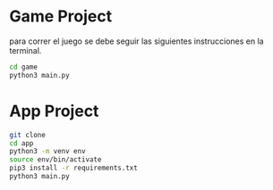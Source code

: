 # Game Project

para correr el juego se debe seguir las siguientes instrucciones en la terminal.

```sh 
cd game
python3 main.py
``` 


# App Project
```sh
git clone
cd app
python3 -m venv env
source env/bin/activate
pip3 install -r requirements.txt
python3 main.py
```